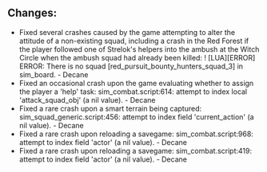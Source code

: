 Changes:
-------
- Fixed several crashes caused by the game attempting to alter the attitude of a non-existing squad, including a crash in the Red Forest if the player followed one of Strelok's helpers into the ambush at the Witch Circle when the ambush squad had already been killed: ! [LUA][ERROR] ERROR: There is no squad [red_pursuit_bounty_hunters_squad_3] in sim_board. - Decane
- Fixed an occasional crash upon the game evaluating whether to assign the player a 'help' task: sim_combat.script:614: attempt to index local 'attack_squad_obj' (a nil value). - Decane
- Fixed a rare crash upon a smart terrain being captured: sim_squad_generic.script:456: attempt to index field 'current_action' (a nil value). - Decane
- Fixed a rare crash upon reloading a savegame: sim_combat.script:968: attempt to index field 'actor' (a nil value). - Decane
- Fixed a rare crash upon reloading a savegame: sim_combat.script:419: attempt to index field 'actor' (a nil value). - Decane
